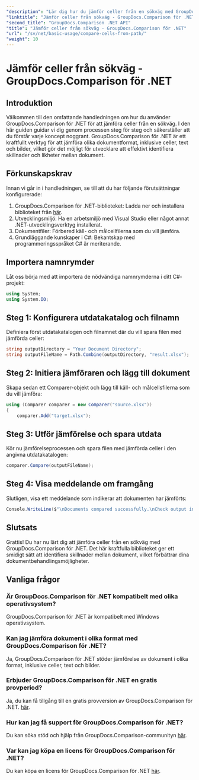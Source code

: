 ```yaml
---
"description": "Lär dig hur du jämför celler från en sökväg med GroupDocs.Comparison för .NET. Identifiera effektivt skillnader mellan dokument."
"linktitle": "Jämför celler från sökväg - GroupDocs.Comparison för .NET"
"second_title": "GroupDocs.Comparison .NET API"
"title": "Jämför celler från sökväg - GroupDocs.Comparison för .NET"
"url": "/sv/net/basic-usage/compare-cells-from-path/"
"weight": 10
---
```


# Jämför celler från sökväg - GroupDocs.Comparison för .NET

## Introduktion
Välkommen till den omfattande handledningen om hur du använder GroupDocs.Comparison för .NET för att jämföra celler från en sökväg. I den här guiden guidar vi dig genom processen steg för steg och säkerställer att du förstår varje koncept noggrant. GroupDocs.Comparison för .NET är ett kraftfullt verktyg för att jämföra olika dokumentformat, inklusive celler, text och bilder, vilket gör det möjligt för utvecklare att effektivt identifiera skillnader och likheter mellan dokument.
## Förkunskapskrav
Innan vi går in i handledningen, se till att du har följande förutsättningar konfigurerade:
1. GroupDocs.Comparison för .NET-biblioteket: Ladda ner och installera biblioteket från [här](https://releases.groupdocs.com/comparison/net/).
2. Utvecklingsmiljö: Ha en arbetsmiljö med Visual Studio eller något annat .NET-utvecklingsverktyg installerat.
3. Dokumentfiler: Förbered käll- och målcellfilerna som du vill jämföra.
4. Grundläggande kunskaper i C#: Bekantskap med programmeringsspråket C# är meriterande.

## Importera namnrymder
Låt oss börja med att importera de nödvändiga namnrymderna i ditt C#-projekt:
```csharp
using System;
using System.IO;
```
## Steg 1: Konfigurera utdatakatalog och filnamn
Definiera först utdatakatalogen och filnamnet där du vill spara filen med jämförda celler:
```csharp
string outputDirectory = "Your Document Directory";
string outputFileName = Path.Combine(outputDirectory, "result.xlsx");
```
## Steg 2: Initiera jämföraren och lägg till dokument
Skapa sedan ett Comparer-objekt och lägg till käll- och målcellsfilerna som du vill jämföra:
```csharp
using (Comparer comparer = new Comparer("source.xlsx"))
{
    comparer.Add("target.xlsx");
```
## Steg 3: Utför jämförelse och spara utdata
Kör nu jämförelseprocessen och spara filen med jämförda celler i den angivna utdatakatalogen:
```csharp
comparer.Compare(outputFileName);
```
## Steg 4: Visa meddelande om framgång
Slutligen, visa ett meddelande som indikerar att dokumenten har jämförts:
```csharp
Console.WriteLine($"\nDocuments compared successfully.\nCheck output in {outputDirectory}.");
```

## Slutsats
Grattis! Du har nu lärt dig att jämföra celler från en sökväg med GroupDocs.Comparison för .NET. Det här kraftfulla biblioteket ger ett smidigt sätt att identifiera skillnader mellan dokument, vilket förbättrar dina dokumentbehandlingsmöjligheter.
## Vanliga frågor
### Är GroupDocs.Comparison för .NET kompatibelt med olika operativsystem?
GroupDocs.Comparison för .NET är kompatibelt med Windows operativsystem.
### Kan jag jämföra dokument i olika format med GroupDocs.Comparison för .NET?
Ja, GroupDocs.Comparison för .NET stöder jämförelse av dokument i olika format, inklusive celler, text och bilder.
### Erbjuder GroupDocs.Comparison för .NET en gratis provperiod?
Ja, du kan få tillgång till en gratis provversion av GroupDocs.Comparison för .NET. [här](https://releases.groupdocs.com/).
### Hur kan jag få support för GroupDocs.Comparison för .NET?
Du kan söka stöd och hjälp från GroupDocs.Comparison-communityn [här](https://forum.groupdocs.com/c/comparison/12).
### Var kan jag köpa en licens för GroupDocs.Comparison för .NET?
Du kan köpa en licens för GroupDocs.Comparison för .NET [här](https://purchase.groupdocs.com/buy).